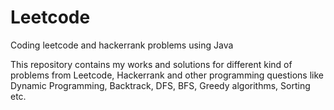 # Leetcode
Coding leetcode and hackerrank problems using Java


This repository contains my works and solutions for different kind of problems from Leetcode, Hackerrank and other programming questions like Dynamic Programming, Backtrack, DFS, BFS, Greedy algorithms, Sorting etc.
